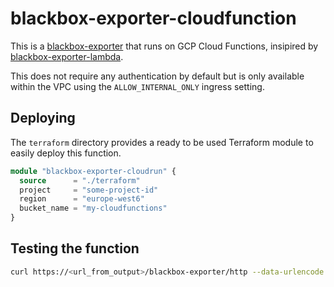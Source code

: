 # blackbox-exporter-cloudfunction

This is a [blackbox-exporter](https://github.com/prometheus/blackbox_exporter) that runs on GCP Cloud Functions, insipired by [blackbox-exporter-lambda](https://github.com/discordianfish/blackbox-exporter-lambda).

This does not require any authentication by default but is only available within the VPC using the `ALLOW_INTERNAL_ONLY` ingress setting.

## Deploying

The `terraform` directory provides a ready to be used Terraform module to easily deploy this function.

```terraform
module "blackbox-exporter-cloudrun" {
  source      = "./terraform"
  project     = "some-project-id"
  region      = "europe-west6"
  bucket_name = "my-cloudfunctions"
}
```

## Testing the function

```bash
curl https://<url_from_output>/blackbox-exporter/http --data-urlencode 'target=https://support.nine.ch' --data-urlencode 'config={"preferred_ip_protocol": "ip4"}'
```
